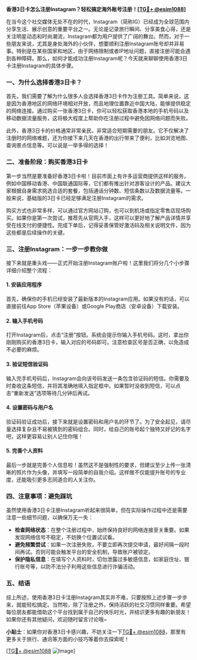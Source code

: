 **香港3日卡怎么注册Instagram？轻松搞定海外账号注册！[[TG💪+ @esim1088](https://t.me/s/esim1088)]**

在当今这个社交媒体无处不在的时代，Instagram（简称IG）已经成为全球范围内分享生活、展示创意的重要平台之一。无论是记录旅行瞬间、分享美食心得，还是关注明星动态和时尚潮流，Instagram都为用户提供了广阔的舞台。然而，对于一些朋友来说，尤其是身处海外的小伙伴，想要顺利注册Instagram账号却并非易事。特别是在某些国家和地区，由于网络限制或者IP地址问题，直接注册可能会遇到各种障碍。那么，如何才能成功注册Instagram呢？今天就来聊聊使用香港3日卡注册Instagram的具体步骤。

### 一、为什么选择香港3日卡？

首先，我们需要了解为什么很多人会选择香港3日卡作为注册工具。简单来说，这是因为香港地区的网络环境相对开放，而且地理位置靠近中国大陆，能够提供稳定的网络连接。通过购买一张香港3日卡，你可以轻松获取香港本地的手机号码以及移动数据流量服务，这将极大程度上帮助你在注册过程中避免因网络问题而失败。

此外，香港3日卡的价格通常非常亲民，非常适合短期需要的朋友。它不仅解决了注册时的网络难题，还为你接下来几天在香港的出行带来了便利，比如浏览地图、查询景点信息等。可以说是一举多得的选择！

### 二、准备阶段：购买香港3日卡

第一步当然是要准备好香港3日卡啦！目前市面上有许多运营商提供这样的服务，例如中国移动香港、中国联通国际等，它们都有推出针对游客设计的产品。建议大家根据自身需求挑选合适的套餐，包括通话分钟数、短信条数以及数据流量等。一般来说，基础版的3日卡已经足够满足注册Instagram的需求。

购买方式也非常多样，可以通过官方网站订购，也可以到机场或指定零售店现场购买。如果你是第一次尝试，推荐先从官网入手，这样可以更好地了解产品详情并享受在线支付的便捷性。完成下单后，记得妥善保管好激活码及相关说明文件，因为这些都是后续操作的关键。

### 三、注册Instagram：一步一步教你做

接下来就是重头戏——正式开始注册Instagram账户啦！这里我们将分几个小步骤详细介绍整个流程：

#### 1. 安装应用程序
首先，确保你的手机已经安装了最新版本的Instagram应用。如果没有的话，可以直接前往App Store（苹果设备）或Google Play商店（安卓设备）下载安装。

#### 2. 输入手机号码
打开Instagram后，点击“注册”按钮。系统会提示你输入手机号码。这时，拿出你刚刚购买的香港3日卡，输入对应的号码即可。注意检查区号是否正确，以免造成不必要的麻烦。

#### 3. 验证短信验证码
输入完手机号码后，Instagram会向该号码发送一条包含验证码的短信。你需要及时查收这条短信，并将其准确地填入指定框中。如果暂时没收到短信，可以点击“重新发送”选项等待几分钟后再试。

#### 4. 设置密码与用户名
验证码验证成功后，接下来就是设置密码和用户名的环节了。为了安全起见，请尽量选择复杂且不易被猜到的密码组合。同时，给自己的账号起个独特又好记的名字吧，这样更容易让别人记住你哦！

#### 5. 完善个人资料
最后一步就是完善个人信息啦！虽然这不是强制性的要求，但建议至少上传一张清晰的照片作为头像，并填写一段简单的自我介绍。这样做不仅能提升账号的专业度，还能吸引更多志同道合的人关注你。

### 四、注意事项：避免踩坑

虽然使用香港3日卡注册Instagram听起来很简单，但在实际操作过程中还是需要注意一些细节问题，以确保万无一失：

- **检查网络状态**：在整个注册过程中，始终保持良好的网络连接至关重要。如果发现网络信号不稳定，不妨换个位置试试看。
- **避免频繁尝试**：如果一次注册失败，不要立即再次提交申请，最好间隔一段时间再试。否则可能会触发平台的安全机制，导致账户被锁定。
- **保护隐私信息**：在填写个人资料时，切勿泄露过多敏感信息，如家庭住址、银行账号等，以防不法分子利用这些信息进行诈骗活动。

### 五、结语

综上所述，使用香港3日卡注册Instagram其实并不难，只要按照上述步骤一步步来，就能轻松搞定。当然啦，除了注册之外，保持活跃的社交习惯同样重要。希望每位朋友都能借助这个平台找到属于自己的快乐时光，并结识更多有趣的新朋友！如果你还有其他疑问，欢迎随时留言讨论哦~

**小贴士**：如果你对香港3日卡感兴趣，不妨关注一下[TG💪+ @esim1088](https://t.me/s/esim1088)，那里有更多关于旅行、通讯等方面的小技巧等着你去探索呢！

[[TG💪+ @esim1088](https://t.me/s/esim1088) ![Image](https://i.postimg.cc/4NQfJmqS/Snipaste-2025-05-13-00-14-12.png)]